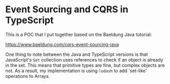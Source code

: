 # Event Sourcing and CQRS in TypeScript
This is a POC that I put together based on the Baeldung Java tutorial:

https://www.baeldung.com/cqrs-event-sourcing-java

One thing to note between the Java and TypeScript versions is that JavaScript's `Set` collection uses references to check if an object is already in the set. This means that primitive types are fine, but complex objects are not. As a result, my implementation is using `lodash` to add 'set-like' operations to Arrays.
